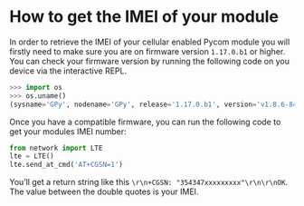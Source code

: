 # How to get the IMEI of your module

In order to retrieve the IMEI of your cellular enabled Pycom module you will
firstly need to make sure you are on firmware version `1.17.0.b1` or higher. You
can check your firmware version by running the following code on you device via
the interactive REPL.

```python
>>> import os
>>> os.uname()
(sysname='GPy', nodename='GPy', release='1.17.0.b1', version='v1.8.6-849-d0dc708 on 2018-02-27', machine='GPy with ESP32')
```

Once you have a compatible firmware, you can run the following code to get your
modules IMEI number:

```python
from network import LTE
lte = LTE()
lte.send_at_cmd('AT+CGSN=1')
```

You’ll get a return string like this `\r\n+CGSN: "354347xxxxxxxxx"\r\n\r\nOK`.
The value between the double quotes is your IMEI.
